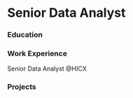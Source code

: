 # Senior Data Analyst

### Education


### Work Experience
Senior Data Analyst @HICX


### Projects
